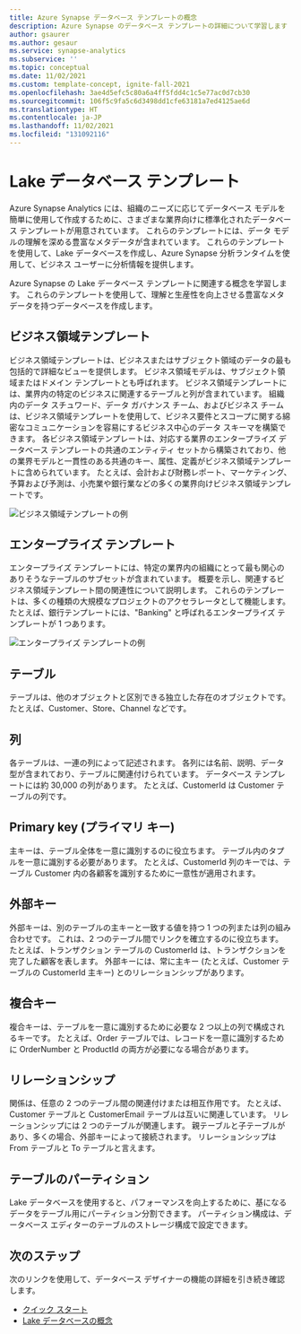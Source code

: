 ```yaml
---
title: Azure Synapse データベース テンプレートの概念
description: Azure Synapse のデータベース テンプレートの詳細について学習します
author: gsaurer
ms.author: gesaur
ms.service: synapse-analytics
ms.subservice: ''
ms.topic: conceptual
ms.date: 11/02/2021
ms.custom: template-concept, ignite-fall-2021
ms.openlocfilehash: 3ae4d5efc5c80a6a4ff5fdd4c1c5e77ac0d7cb30
ms.sourcegitcommit: 106f5c9fa5c6d3498dd1cfe63181a7ed4125ae6d
ms.translationtype: HT
ms.contentlocale: ja-JP
ms.lasthandoff: 11/02/2021
ms.locfileid: "131092116"
---
```

# <a name="lake-database-templates"></a>Lake データベース テンプレート

Azure Synapse Analytics には、組織のニーズに応じてデータベース モデルを簡単に使用して作成するために、さまざまな業界向けに標準化されたデータベース テンプレートが用意されています。 これらのテンプレートには、データ モデルの理解を深める豊富なメタデータが含まれています。 これらのテンプレートを使用して、Lake データベースを作成し、Azure Synapse 分析ランタイムを使用して、ビジネス ユーザーに分析情報を提供します。

Azure Synapse の Lake データベース テンプレートに関連する概念を学習します。 これらのテンプレートを使用して、理解と生産性を向上させる豊富なメタデータを持つデータベースを作成します。  

## <a name="business-area-templates"></a>ビジネス領域テンプレート  

ビジネス領域テンプレートは、ビジネスまたはサブジェクト領域のデータの最も包括的で詳細なビューを提供します。 ビジネス領域モデルは、サブジェクト領域またはドメイン テンプレートとも呼ばれます。 ビジネス領域テンプレートには、業界内の特定のビジネスに関連するテーブルと列が含まれています。 組織内のデータ スチュワード、データ ガバナンス チーム、およびビジネス チームは、ビジネス領域テンプレートを使用して、ビジネス要件とスコープに関する綿密なコミュニケーションを容易にするビジネス中心のデータ スキーマを構築できます。 各ビジネス領域テンプレートは、対応する業界のエンタープライズ データベース テンプレートの共通のエンティティ セットから構築されており、他の業界モデルと一貫性のある共通のキー、属性、定義がビジネス領域テンプレートに含められています。 たとえば、会計および財務レポート、マーケティング、予算および予測は、小売業や銀行業などの多くの業界向けビジネス領域テンプレートです。 

![ビジネス領域テンプレートの例](./media/concepts-database-templates/business-area-template-example.png)

## <a name="enterprise-templates"></a>エンタープライズ テンプレート 

エンタープライズ テンプレートには、特定の業界内の組織にとって最も関心のありそうなテーブルのサブセットが含まれています。 概要を示し、関連するビジネス領域テンプレート間の関連性について説明します。 これらのテンプレートは、多くの種類の大規模なプロジェクトのアクセラレータとして機能します。 たとえば、銀行テンプレートには、"Banking" と呼ばれるエンタープライズ テンプレートが 1 つあります。 

![エンタープライズ テンプレートの例](./media/concepts-database-templates/enterprise-template-example.png)

## <a name="table"></a>テーブル

テーブルは、他のオブジェクトと区別できる独立した存在のオブジェクトです。 たとえば、Customer、Store、Channel などです。

## <a name="column"></a>列

各テーブルは、一連の列によって記述されます。 各列には名前、説明、データ型が含まれており、テーブルに関連付けられています。 データベース テンプレートには約 30,000 の列があります。 たとえば、CustomerId は Customer テーブルの列です。

## <a name="primary-key"></a>Primary key (プライマリ キー)

主キーは、テーブル全体を一意に識別するのに役立ちます。 テーブル内のタプルを一意に識別する必要があります。 たとえば、CustomerId 列のキーでは、テーブル Customer 内の各顧客を識別するために一意性が適用されます。

## <a name="foreign-key"></a>外部キー

外部キーは、別のテーブルの主キーと一致する値を持つ 1 つの列または列の組み合わせです。 これは、2 つのテーブル間でリンクを確立するのに役立ちます。 たとえば、トランザクション テーブルの CustomerId は、トランザクションを完了した顧客を表します。 外部キーには、常に主キー (たとえば、Customer テーブルの CustomerId 主キー) とのリレーションシップがあります。

## <a name="composite-key"></a>複合キー

複合キーは、テーブルを一意に識別するために必要な 2 つ以上の列で構成されるキーです。 たとえば、Order テーブルでは、レコードを一意に識別するために OrderNumber と ProductId の両方が必要になる場合があります。

## <a name="relationships"></a>リレーションシップ

関係は、任意の 2 つのテーブル間の関連付けまたは相互作用です。 たとえば、Customer テーブルと CustomerEmail テーブルは互いに関連しています。 リレーションシップには 2 つのテーブルが関連します。 親テーブルと子テーブルがあり、多くの場合、外部キーによって接続されます。 リレーションシップは From テーブルと To テーブルと言えます。

## <a name="table-partitions"></a>テーブルのパーティション

Lake データベースを使用すると、パフォーマンスを向上するために、基になるデータをテーブル用にパーティション分割できます。 パーティション構成は、データベース エディターのテーブルのストレージ構成で設定できます。

## <a name="next-steps"></a>次のステップ

次のリンクを使用して、データベース デザイナーの機能の詳細を引き続き確認します。
- [クイック スタート](quick-start-create-lake-database.md)
- [Lake データベースの概念](concepts-lake-database.md)
